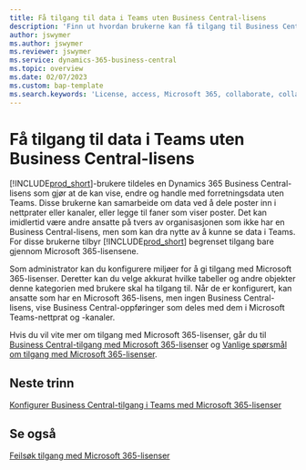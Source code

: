 ```yaml
---
title: Få tilgang til data i Teams uten Business Central-lisens
description: 'Finn ut hvordan brukerne kan få tilgang til Business Central-data i Microsoft Teams-nettpratvinduer og -kanaler, med bare en Microsoft 365-lisens, men ingen Business Central-lisens.'
author: jswymer
ms.author: jswymer
ms.reviewer: jswymer
ms.service: dynamics-365-business-central
ms.topic: overview
ms.date: 02/07/2023
ms.custom: bap-template
ms.search.keywords: 'License, access, Microsoft 365, collaborate, collaboration, Teams, Microsoft Teams'
---
```


# <a name="access-data-in-teams-without-business-central-license"></a>Få tilgang til data i Teams uten Business Central-lisens

[!INCLUDE[prod_short](includes/prod_short.md)]-brukere tildeles en Dynamics 365 Business Central-lisens som gjør at de kan vise, endre og handle med forretningsdata uten Teams. Disse brukerne kan samarbeide om data ved å dele poster inn i nettprater eller kanaler, eller legge til faner som viser poster. Det kan imidlertid være andre ansatte på tvers av organisasjonen som ikke har en Business Central-lisens, men som kan dra nytte av å kunne se data i Teams. For disse brukerne tilbyr [!INCLUDE[prod_short](includes/prod_short.md)] begrenset tilgang bare gjennom Microsoft 365-lisensene.  

Som administrator kan du konfigurere miljøer for å gi tilgang med Microsoft 365-lisenser. Deretter kan du velge akkurat hvilke tabeller og andre objekter denne kategorien med brukere skal ha tilgang til. Når de er konfigurert, kan ansatte som har en Microsoft 365-lisens, men ingen Business Central-lisens, vise Business Central-oppføringer som deles med dem i Microsoft Teams-nettprat og -kanaler.

Hvis du vil vite mer om tilgang med Microsoft 365-lisenser, går du til [Business Central-tilgang med Microsoft 365-lisenser](admin-access-with-m365-license.md) og [Vanlige spørsmål om tilgang med Microsoft 365-lisenser](admin-access-with-m365-license-faq.md).

## <a name="next-steps"></a>Neste trinn

[Konfigurer Business Central-tilgang i Teams med Microsoft 365-lisenser](admin-access-with-m365-license-setup.md)  

## <a name="see-also"></a>Se også

[Feilsøk tilgang med Microsoft 365-lisenser](admin-access-with-m365-license-troubleshooting.md)  
